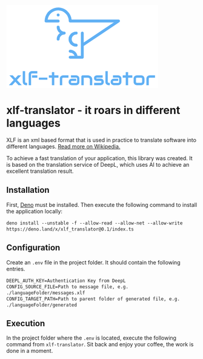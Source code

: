 ![xlf-translator for deno](images/logo.png)

# xlf-translator - it roars in different languages

XLF is an xml based format that is used in practice to translate software into different languages. [Read more on Wikipedia.](https://en.wikipedia.org/wiki/XLIFF)

To achieve a fast translation of your application, this library was created. It is based on the translation service of DeepL, which uses AI to achieve an excellent translation result.

## Installation

First, [Deno](https://deno.land) must be installed. Then execute the following command to install the application locally:
```
deno install --unstable -f --allow-read --allow-net --allow-write https://deno.land/x/xlf_translator@0.1/index.ts
```
## Configuration

Create an `.env` file in the project folder. It should contain the following entries.

```
DEEPL_AUTH_KEY=Authentication Key from DeepL
CONFIG_SOURCE_FILE=Path to message file, e.g. ./languageFolder/messages.xlf
CONFIG_TARGET_PATH=Path to parent folder of generated file, e.g. ./languageFolder/generated
```

## Execution

In the project folder where the `.env` is located, execute the following command from `xlf-translator`. Sit back and enjoy your coffee, the work is done in a moment.